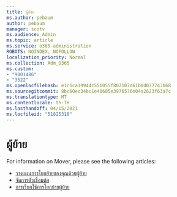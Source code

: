 ```yaml
---
title: ผู้ย้าย
ms.author: pebaum
author: pebaum
manager: scotv
ms.audience: Admin
ms.topic: article
ms.service: o365-administration
ROBOTS: NOINDEX, NOFOLLOW
localization_priority: Normal
ms.collection: Adm_O365
ms.custom:
- "9001486"
- "3522"
ms.openlocfilehash: e1c1ca19944c55b055f807107d61b0d077743b68
ms.sourcegitcommit: 8bc60ec34bc1e40685e3976576e04a2623f63a7c
ms.translationtype: MT
ms.contentlocale: th-TH
ms.lasthandoff: 04/15/2021
ms.locfileid: "51825318"
---
```

# <a name="mover"></a>ผู้ย้าย

For information on Mover, please see the following articles:

- [วางแผนการโยกย้ายของคุณด้วยผู้ย้าย](https://docs.microsoft.com/sharepointmigration/mover-plan-migration)
- [จัดการตัวเชื่อมต่อ](https://docs.microsoft.com/sharepointmigration/mover-manage-connectors)
- [การเรียกใช้การโยกย้ายผู้ย้าย](https://docs.microsoft.com/sharepointmigration/mover-running-migration)
